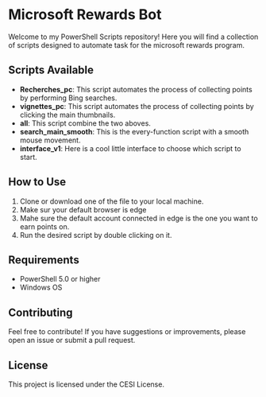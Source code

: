 # Microsoft Rewards Bot

Welcome to my PowerShell Scripts repository! Here you will find a collection of scripts designed to automate task for the microsoft rewards program.

## Scripts Available

- **Recherches_pc**: This script automates the process of collecting points by performing Bing searches.
- **vignettes_pc**: This script automates the process of collecting points by clicking the main thumbnails.
- **all**: This script combine the two aboves.
- **search_main_smooth**: This is the every-function script with a smooth mouse movement.
- **interface_v1**: Here is a cool little interface to choose which script to start.

## How to Use

1. Clone or download one of the file to your local machine.
2. Make sur your default browser is edge
3. Mahe sure the default account connected in edge is the one you want to earn points on.
4. Run the desired script by double clicking on it.

## Requirements

- PowerShell 5.0 or higher
- Windows OS

## Contributing

Feel free to contribute! If you have suggestions or improvements, please open an issue or submit a pull request.

## License

This project is licensed under the CESI License.
